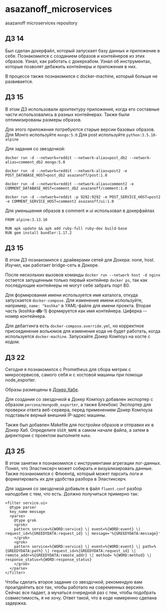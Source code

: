 # asazanoff_microservices
asazanoff microservices repository

## ДЗ 14
Был сделан докерфайл, который запускает базу данных и приложение в себе. Познакомился с созданием образов и контейнеров из этих образов. Узнал, как работать с докерхабом. Узнал об инструментах, которые позволят дебажить контейнеры и приложения в них.

В процессе также познакомился с docker-machine, который больше не развивается.

## ДЗ 15

В этом ДЗ использовали архитектуру приложения, когда его составные части использовались в разных контейнерах. Также были оптимизированы размеры образов.

Для этого приложения потребуются старые версии базовых образов.
Для Монго используйте `mongo:5.0`
Для post используйте `python:3.5.10-alpine`

Для задания со звездочкой:

```console
docker run -d --network=reddit --network-alias=post_db2 --network-alias=comment_db2 mongo:5.0
```

```console
docker run -d --network=reddit --network-alias=post2 -e POST_DATABASE_HOST=post_db2 asazanoff/post:1.0
```

```console
docker run -d --network=reddit --network-alias=comment2 -e COMMENT_DATABASE_HOST=comment_db2 asazanoff/comment:1.0
```

```console
docker run -d --network=reddit -p 9292:9292 -e POST_SERVICE_HOST=post2 -e COMMENT_SERVICE_HOST=comment2 asazanoff/ui:1.0
```

Для уменьшения образов в comment и ui использовал в докерфайлах

```
FROM alpine:3.13.10

RUN apk update && apk add ruby-full ruby-dev build-base
RUN gem install bundler:1.17.2
```

## ДЗ 15

В этом ДЗ познакомился с драйверами сетей для Докера: none, host. Изучил, как работает bridge-сеть в Докере.

После нескольких вызовов команды `docker run --network host -d nginx` остается запущенным только первый контейнер `docker ps`, так как последующие контейнеры не могут себе забрать порт 80.

Для формирования имени используется имя каталога, откуда запускается `docker-compose`. Для изменения имени используйте, например, `name: "koshka"` в YAML-файле для имени проекта. Вторая часть (koshka-**db**-1) формируется как имя контейнера. Циферка -- номер контейнера.

Для дебаггинга есть `docker-compose.override.yml`, но корректное присоединение вольюмов для изменения кода не будет работать, когда используется `docker-machine`. Запускайте Докер Компоуз на хосте с кодом.

## ДЗ 22

Сегодня я познакомился с Prometheus для сбора метрик с микросервисов, самого себя и с хостовой машины при помощи node_exporter.

Образы размещены в [Докер Хабе](https://hub.docker.com/u/asazanoff).

Для создания со звездочкой в Докер Компоуз добавлен экспортер с образом `percona/mongodb_exporter`, а также Блекбокс Экспортер для проверки ответа веб-сервера, перед применением Докер Компоуза подставьте верный внешний IP-адрес машины.

Также был добавлен Makefile для постройки образов и отправки их в Докер Хаб. Определите `USER_NAME` в самом начале файла, а затем в директории с проектом выполните `make`.

## ДЗ 25

В этом занятии я познакомился с инструментами агрегации лог-данных. Понял, что Эластиксерч может собирать и визуализировать данные. Также познакомился с Флюентд, который может парсить логи и форматировать их для удобства разбора в Эластиксерч. 

Для задания со звездочкой добавьте в файл `fluent.conf` разбор наподобие с тем, что есть. Должно получиться примерно так:
```
<filter service.ui>
  @type parser
  key_name message
  <parse>
    @type grok
    <grok>
    pattern service=%{WORD:service} \| event=%{WORD:event} \| request_id=%{GREEDYDATA:request_id} \| message='%{GREEDYDATA:message}'
    </grok>
    <grok>
    pattern service=%{WORD:service} \| event=%{WORD:event} \| path=%{GREEDYDATA:path} \| request_id=%{GREEDYDATA:request_id} \| remote_addr=%{GREEDYDATA:remote_addr} \| method= %{WORD:method} \| response_status=%{WORD:response_status}
    </grok>
  </parse>
</filter>
```

Чтобы сделать второе задание со звездочкой, рекомендую вам проапдейтить все так, чтобы работало на современных версиях. Сейчас все падает, а мучаться очередной раз с тем, чтобы подобрать совместимость, я не хочу. Ответ такой, что в коде намеренно сделана задержка.
